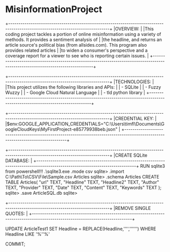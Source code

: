 # MisinformationProject

+-------------------------------------------------------------------------------------------------------------------------------+
|OVERVIEW:                                                                                                                      |
|This coding project tackles a portion of online misinformation using a variety of methods. It provides a sentiment analysis of |
|the headline, and returns an article source's political bias (from allsides.com). This program also provides related articles  |
|to widen a consumer's perspective and a coverage report for a viewer to see who is reporting certain issues.                   |
+-------------------------------------------------------------------------------------------------------------------------------+

+-------------------------------------------------------------------------------------------------------------------------------+
|TECHNOLOGIES:                                                                                                                  |
|This project utilizes the following libraries and APIs:                                                                        |
| - SQLite                                                                                                                      |
| - Fuzzy Wuzzy                                                                                                                 |
| - Google Cloud Natural Language                                                                                               |
| - tld python library                                                                                                          |
+-------------------------------------------------------------------------------------------------------------------------------+

+-------------------------------------------------------------------------------------------------------------------------------+
|CREDENTIAL KEY:                                                                                                                |
|$env:GOOGLE_APPLICATION_CREDENTIALS="C:\Users\timfl\Documents\GoogleCloudKeys\MyFirstProject-e85779938beb.json"                |
+-------------------------------------------------------------------------------------------------------------------------------+

+-------------------------------------------------------------------------------------------------------------------------------+
|CREATE SQLite DATABASE:                                                                                                        |
+-------------------------------------------------------------------------------------------------------------------------------+
RUN sqlite3 from powershell!!!
 .\sqlite3.exe
.mode csv
sqlite> .import C:\\Path\\To\\CSV\\File\\Sample.csv Articles
sqlite> .schema Articles
CREATE TABLE Articles(
  "url" TEXT,
  "Headline" TEXT,
  "Headline2" TEXT,
  "Author" TEXT,
  "Provider" TEXT,
  "Date" TEXT,
  "Content" TEXT,
  "Keywords" TEXT
);
sqlite> .save ArticleSQL.db
sqlite>

+-------------------------------------------------------------------------------------------------------------------------------+
|REMOVE SINGLE QUOTES:                                                                                                          |
+-------------------------------------------------------------------------------------------------------------------------------+

UPDATE 
    ArticleTest1
SET 
    Headline = REPLACE(Headline,'''','''''')
WHERE 
    Headline LIKE '%''%'

COMMIT;
